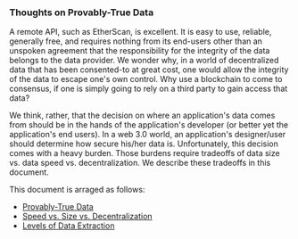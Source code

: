 ### Thoughts on Provably-True Data

A remote API, such as EtherScan, is excellent. It is easy to use, reliable, generally free, and requires nothing from its end-users other than an unspoken agreement that the responsibility for the integrity of the data belongs to the data provider. We wonder why, in a world of decentralized data that has been consented-to at great cost, one would allow the integrity of the data to escape one's own control. Why use a blockchain to come to consensus, if one is simply going to rely on a third party to gain access that data?

We think, rather, that the decision on where an application's data comes from should be in the hands of the application's developer (or better yet the application's end users). In a web 3.0 world, an application's designer/user should determine how secure his/her data is. Unfortunately, this decision comes with a heavy burden. Those burdens require tradeoffs of data size vs. data speed vs. decentralization. We describe these tradeoffs in this document.

This document is arraged as follows:

- [Provably-True Data](./Provably-True.md)
- [Speed vs. Size vs. Decentralization](./Speed-Size.md)
- [Levels of Data Extraction](./Levels.md)
